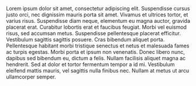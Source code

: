 Lorem ipsum dolor sit amet, consectetur adipiscing elit. Suspendisse cursus justo orci, nec dignissim mauris porta sit amet. Vivamus et ultrices tortor, et varius risus. Suspendisse diam neque, elementum eu magna auctor, gravida placerat erat. Curabitur lobortis erat et faucibus feugiat. Morbi vel euismod risus, sed accumsan metus. Suspendisse pellentesque placerat efficitur. Vestibulum sagittis sagittis posuere. Cras bibendum aliquet porta. Pellentesque habitant morbi tristique senectus et netus et malesuada fames ac turpis egestas. Morbi porta et ipsum non venenatis. Donec libero nunc, dapibus sed bibendum eu, dictum a felis. Nullam facilisis aliquet magna ac hendrerit. Sed at dolor et tortor fermentum tempor a id mi. Vestibulum eleifend mattis mauris, vel sagittis nulla finibus nec. Nullam at metus ut arcu ullamcorper semper.